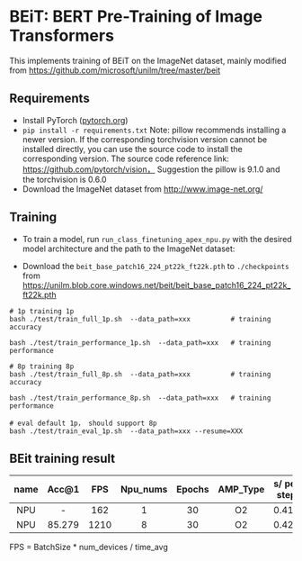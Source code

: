 # BEiT: BERT Pre-Training of Image Transformers

This implements training of BEiT on the ImageNet dataset, mainly modified from https://github.com/microsoft/unilm/tree/master/beit


## Requirements 

- Install PyTorch ([pytorch.org](http://pytorch.org))
- `pip install -r requirements.txt`
  Note: pillow recommends installing a newer version. If the corresponding torchvision version cannot be installed directly, you can use the source code to install the corresponding version. The source code reference link: https://github.com/pytorch/vision，
Suggestion the pillow is 9.1.0 and the torchvision is 0.6.0
- Download the ImageNet dataset from http://www.image-net.org/

## Training 
- To train a model, run `run_class_finetuning_apex_npu.py` with the desired model architecture and the path to the ImageNet dataset:

- Download the `beit_base_patch16_224_pt22k_ft22k.pth` to `./checkpoints` from
https://unilm.blob.core.windows.net/beit/beit_base_patch16_224_pt22k_ft22k.pth



```
# 1p training 1p
bash ./test/train_full_1p.sh  --data_path=xxx          # training accuracy

bash ./test/train_performance_1p.sh  --data_path=xxx   # training performance

# 8p training 8p
bash ./test/train_full_8p.sh  --data_path=xxx          # training accuracy

bash ./test/train_performance_8p.sh  --data_path=xxx   # training performance

# eval default 1p， should support 8p
bash ./test/train_eval_1p.sh  --data_path=xxx --resume=XXX

```

## BEit  training result
| name | Acc@1 | FPS  | Npu_nums | Epochs | AMP_Type | s/ per step  |
| :--: | :---: | :--: | :------: | :----: | :------: | :---------:  |
| NPU  |   -   | 162  |     1    |   30   |    O2    |    0.414     |
| NPU  |85.279 | 1210 |     8    |   30   |    O2    |    0.422     |

FPS = BatchSize * num_devices / time_avg